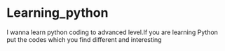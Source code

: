 # Learning_python
I wanna learn python coding to advanced level.If you are learning Python put the codes which you find different and interesting
